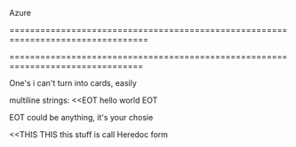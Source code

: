 Azure

=================================================================================


================================================================================

One's i can't turn into cards, easily

multiline strings:
<<EOT
hello
world
EOT

EOT could be anything, it's your chosie

<<THIS
THIS
this stuff is call Heredoc form
